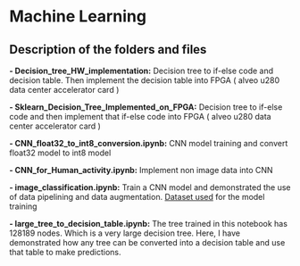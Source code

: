 # Machine Learning
## Description of the folders and files
**- Decision_tree_HW_implementation:** Decision tree to if-else code and decision table. Then implement the decision table into FPGA ( alveo u280 data center accelerator card )

**- Sklearn_Decision_Tree_Implemented_on_FPGA:** Decision tree to if-else code and then implement that if-else code into FPGA ( alveo u280 data center accelerator card )

**- CNN_float32_to_int8_conversion.ipynb:** CNN model training and convert float32 model to int8 model

**- CNN_for_Human_activity.ipynb:** Implement non image data into CNN

**- image_classification.ipynb:** Train a CNN model and demonstrated the use of data pipelining and data augmentation. [Dataset used](https://www.kaggle.com/arjuntejaswi/plant-village) for the model training

**- large_tree_to_decision_table.ipynb:** The tree trained in this notebook has 128189 nodes. Which is a very large decision tree. Here, I have demonstrated how any tree can be converted into a decision table and use that table to make predictions.
